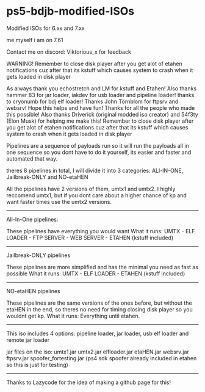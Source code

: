 # ps5-bdjb-modified-ISOs
Modified ISOs for 6.xx and 7.xx

me myself i am on 7.61

Contact me on discord: Viktorious_x for feedback

WARNING! Remember to close disk player after you get alot of etahen notifications cuz after that its kstuff which causes system to crash when it gets loaded in disk player

As always thank you echostretch and LM for kstuff and Etahen! Also thanks hammer 83 for jar loader, iakdev for usb loader and pipeline loader! thanks to cryonumb for bdj elf loader! Thanks John Törnblom for ftpsrv and websrv!
 Hope this helps and have fun! Thanks for all the people who made this possible! Also thanks Driverick (original modded iso creator) and 54f3ty (Elon Musk) for helping me make this!
Remember to close disk player after you get alot of etahen notifications cuz after that its kstuff which causes system to crash when it gets loaded in disk player

Pipelines are a sequence of payloads run so it will run the payloads all in one sequence so you dont have to do it yourself, its easier and faster and automated that way.

theres 8 pipelines in total, I will divide it into 3 categories: ALl-IN-ONE, Jailbreak-ONLY and NO-etaHEN

All the pipelines have 2 versions of them, umtx1 and umtx2. I highly reccomend umtx1, but if you dont care about a higher chance of kp and want faster times use the umtx2 versions.

__________________________________________________________________________________________________________________________________________________________________________________
All-In-One pipelines:

These pipelines have everything you would want
What it runs: UMTX - ELF LOADER - FTP SERVER - WEB SERVER - ETAHEN (kstuff included) 

__________________________________________________________________________________________________________________________________________________________________________________
Jailbreak-ONLY pipelines

These pipelines are more simplified and has the minimal you need as fast as possible
What it runs: UMTX - ELF LOADER - ETAHEN (kstuff included) 

__________________________________________________________________________________________________________________________________________________________________________________
NO-etaHEN pipelines

These pipelines are the same versions of the ones before, but without the etaHEN in the end, so theres no need for timing closing disk player so you wouldnt get kp.
What it runs: Everything until etahen.

__________________________________________________________________________________________________________________________________________________________________________________

This iso includes 4 options: pipeline loader, jar loader, usb elf loader and remote jar loader

jar files on the iso: 
umtx1.jar
umtx2.jar
elfloader.jar
etaHEN.jar
websrv.jar
ftpsrv.jar
spoofer_fortesting.jar (ps4 sdk spoofer already included in etahen so this is just for testing)


__________________________________________________________________________________________________________________________________________________________________________________




Thanks to Lazycode for the idea of making a github page for this!
